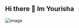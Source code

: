 ## Hi there 👋 Im Yourisha
![image](https://github.com/user-attachments/assets/5ac6b9b1-1d92-448e-a160-870971dae20c)

<!--
**yuurisha/yuurisha** is a ✨ _special_ ✨ repository because its `README.md` (this file) appears on your GitHub profile.

Here are some ideas to get you started:

- 🔭 I’m currently working on ...
- 🌱 I’m currently learning ...
- 👯 I’m looking to collaborate on ...
- 🤔 I’m looking for help with ...
- 💬 Ask me about ...
- 📫 How to reach me: ...
- 😄 Pronouns: ...
- ⚡ Fun fact: ...
-->

